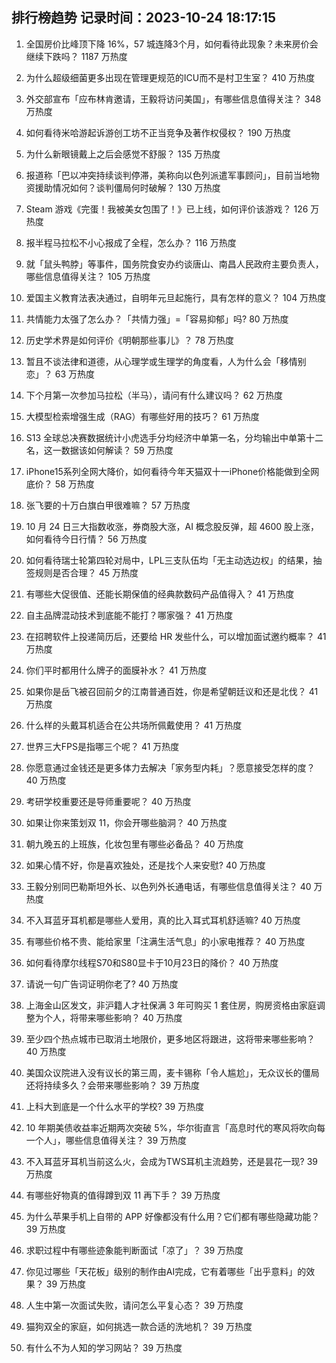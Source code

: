 
## 排行榜趋势 记录时间：2023-10-24 18:17:15
  
  1. 全国房价比峰顶下降 16%，57 城连降3个月，如何看待此现象？未来房价会继续下跌吗？ 1187 万热度
    
  2. 为什么超级细菌更多出现在管理更规范的ICU而不是村卫生室？ 410 万热度
    
  3. 外交部宣布「应布林肯邀请，王毅将访问美国」，有哪些信息值得关注？ 348 万热度
    
  4. 如何看待米哈游起诉游创工坊不正当竞争及著作权侵权？ 190 万热度
    
  5. 为什么新眼镜戴上之后会感觉不舒服？ 135 万热度
    
  6. 报道称「巴以冲突持续谈判停滞，美称向以色列派遣军事顾问」，目前当地物资援助情况如何？谈判僵局何时破解？ 130 万热度
    
  7. Steam 游戏《完蛋！我被美女包围了！》已上线，如何评价该游戏？ 126 万热度
    
  8. 报半程马拉松不小心报成了全程，怎么办？ 116 万热度
    
  9. 就「鼠头鸭脖」等事件，国务院食安办约谈唐山、南昌人民政府主要负责人，哪些信息值得关注？ 105 万热度
    
  10. 爱国主义教育法表决通过，自明年元旦起施行，具有怎样的意义？ 104 万热度
    
  11. 共情能力太强了怎么办？「共情力强」=「容易抑郁」吗? 80 万热度
    
  12. 历史学术界是如何评价《明朝那些事儿》？ 78 万热度
    
  13. 暂且不谈法律和道德，从心理学或生理学的角度看，人为什么会「移情别恋」？ 63 万热度
    
  14. 下个月第一次参加马拉松（半马），请问有什么建议吗？ 62 万热度
    
  15. 大模型检索增强生成（RAG）有哪些好用的技巧？ 61 万热度
    
  16. S13 全球总决赛数据统计小虎选手分均经济中单第一名，分均输出中单第十二名，这一数据该如何解读？ 59 万热度
    
  17. iPhone15系列全网大降价，如何看待今年天猫双十一iPhone价格能做到全网底价？ 58 万热度
    
  18. 张飞要的十万白旗白甲很难嘛？ 57 万热度
    
  19. 10 月 24 日三大指数收涨，券商股大涨，AI 概念股反弹，超 4600 股上涨，如何看待今日行情？ 56 万热度
    
  20. 如何看待瑞士轮第四轮对局中，LPL三支队伍均「无主动选边权」的结果，抽签规则是否合理？ 45 万热度
    
  21. 有哪些大促很值、还能长期保值的经典款数码产品值得入？ 41 万热度
    
  22. 自主品牌混动技术到底能不能打？哪家强？ 41 万热度
    
  23. 在招聘软件上投递简历后，还要给 HR 发些什么，可以增加面试邀约概率？ 41 万热度
    
  24. 你们平时都用什么牌子的面膜补水？ 41 万热度
    
  25. 如果你是岳飞被召回前夕的江南普通百姓，你是希望朝廷议和还是北伐？ 41 万热度
    
  26. 什么样的头戴耳机适合在公共场所佩戴使用？ 41 万热度
    
  27. 世界三大FPS是指哪三个呢？ 41 万热度
    
  28. 你愿意通过金钱还是更多体力去解决「家务型内耗」？愿意接受怎样的度？ 40 万热度
    
  29. 考研学校重要还是导师重要呢？ 40 万热度
    
  30. 如果让你来策划双 11，你会开哪些脑洞？ 40 万热度
    
  31. 朝九晚五的上班族，化妆包里有哪些必备品？ 40 万热度
    
  32. 如果心情不好，你是喜欢独处，还是找个人来安慰? 40 万热度
    
  33. 王毅分别同巴勒斯坦外长、以色列外长通电话，有哪些信息值得关注？ 40 万热度
    
  34. 不入耳蓝牙耳机都是哪些人爱用，真的比入耳式耳机舒适嘛? 40 万热度
    
  35. 有哪些价格不贵、能给家里「注满生活气息」的小家电推荐？ 40 万热度
    
  36. 如何看待摩尔线程S70和S80显卡于10月23日的降价？ 40 万热度
    
  37. 请说一句广告词证明你老了? 40 万热度
    
  38. 上海金山区发文，非沪籍人才社保满 3 年可购买 1 套住房，购房资格由家庭调整为个人，将带来哪些影响？ 40 万热度
    
  39. 至少四个热点城市已取消土地限价，更多地区将跟进，这将带来哪些影响？ 40 万热度
    
  40. 美国众议院进入没有议长的第三周，麦卡锡称「令人尴尬」，无众议长的僵局还将持续多久？会带来哪些影响？ 39 万热度
    
  41. 上科大到底是一个什么水平的学校? 39 万热度
    
  42. 10 年期美债收益率近期两次突破 5%，华尔街直言「高息时代的寒风将吹向每一个人」，哪些信息值得关注？ 39 万热度
    
  43. 不入耳蓝牙耳机当前这么火，会成为TWS耳机主流趋势，还是昙花一现? 39 万热度
    
  44. 有哪些好物真的值得蹲到双 11 再下手？ 39 万热度
    
  45. 为什么苹果手机上自带的 APP 好像都没有什么用？它们都有哪些隐藏功能？ 39 万热度
    
  46. 求职过程中有哪些迹象能判断面试「凉了」？ 39 万热度
    
  47. 你见过哪些「天花板」级别的制作由AI完成，它有着哪些「出乎意料」的效果？ 39 万热度
    
  48. 人生中第一次面试失败，请问怎么平复心态？ 39 万热度
    
  49. 猫狗双全的家庭，如何挑选一款合适的洗地机？ 39 万热度
    
  50. 有什么不为人知的学习网站？ 39 万热度
    